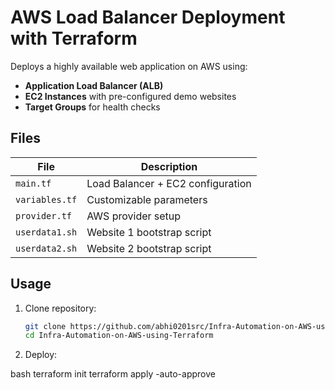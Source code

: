 # AWS Load Balancer Deployment with Terraform

Deploys a highly available web application on AWS using:
- **Application Load Balancer (ALB)**
- **EC2 Instances** with pre-configured demo websites
- **Target Groups** for health checks

## Files
| File               | Description                     |
|--------------------|---------------------------------|
| `main.tf`          | Load Balancer + EC2 configuration |
| `variables.tf`     | Customizable parameters         |
| `provider.tf`      | AWS provider setup              |
| `userdata1.sh`     | Website 1 bootstrap script      |
| `userdata2.sh`     | Website 2 bootstrap script      |

## Usage
1. Clone repository:
   ```bash
   git clone https://github.com/abhi0201src/Infra-Automation-on-AWS-using-Terraform.git
   cd Infra-Automation-on-AWS-using-Terraform
   
2. Deploy:

bash
terraform init
terraform apply -auto-approve

